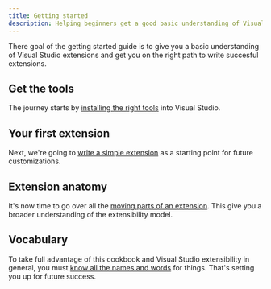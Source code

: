```yaml
---
title: Getting started
description: Helping beginners get a good basic understanding of Visual Studio extensibility.
---
```


There goal of the getting started guide is to give you a basic understanding of Visual Studio extensions and get you on the right path to write succesful extensions.

## Get the tools

The journey starts by [installing the right tools](getting-started/get-the-tools.html) into Visual Studio.

## Your first extension

Next, we're going to [write a simple extension](getting-started/your-first-extension.html) as a starting point for future customizations.

## Extension anatomy

It's now time to go over all the [moving parts of an extension](getting-started/extension-anatomy.html). This give you a broader understanding of the extensibility model.

## Vocabulary

To take full advantage of this cookbook and Visual Studio extensibility in general, you must [know all the names and words](getting-started/vocabulary.html) for things. That's setting you up for future success.
